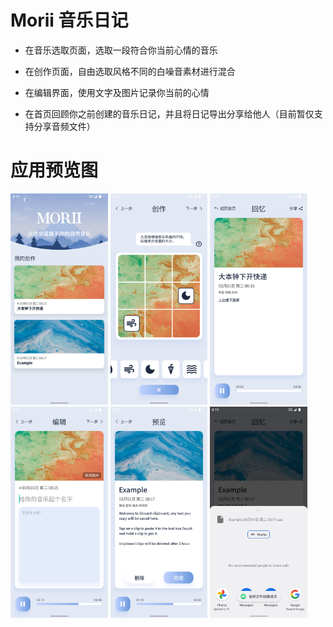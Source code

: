 # Morii 音乐日记



- 在音乐选取页面，选取一段符合你当前心情的音乐

- 在创作页面，自由选取风格不同的白噪音素材进行混合

- 在编辑界面，使用文字及图片记录你当前的心情

- 在首页回顾你之前创建的音乐日记，并且将日记导出分享给他人（目前暂仅支持分享音频文件）

  

# 应用预览图

<img src="exampleImgs/homepage_img.png" alt="homepage_img" style="zoom:33%;" />



<img src="exampleImgs/music_select_img.png" alt="music_select_img" style="zoom:33%;" />



<img src="exampleImgs/content_img.png" alt="content_img" style="zoom:33%;" />



<img src="exampleImgs/diary_edit_img.png" alt="diary_edit_img" style="zoom:33%;" />



<img src="exampleImgs/content_preview_img.png" alt="content_preview_img" style="zoom:33%;" />



<img src="exampleImgs/share_img.png" alt="share_img" style="zoom:33%;" />
